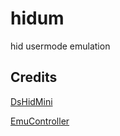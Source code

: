 # hidum
hid usermode emulation

## Credits
[DsHidMini](https://github.com/nefarius/DsHidMini)

[EmuController](https://github.com/FirstPlatoLV/EmuController)
